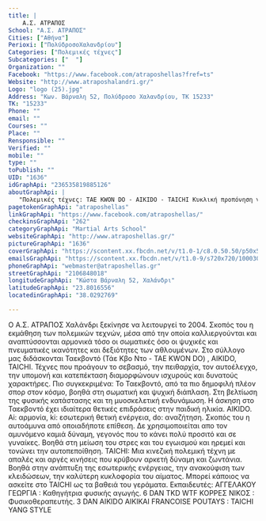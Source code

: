 ```yaml
---
title: |
    Α.Σ. ΑΤΡΑΠΟΣ
School: "Α.Σ. ΑΤΡΑΠΟΣ"
Cities: ["Αθήνα"]
Perioxi: ["ΠολύδροσοΧαλανδρίου"]
Categories: ["Πολεμικές τέχνες"]
Subcategories: ["  "]
Organization: ""
Facebook: "https://www.facebook.com/atraposhellas?fref=ts"
Website: "http://www.atraposhalandri.gr/"
Logo: "logo (25).jpg"
Address: "Κων. Βάρναλη 52, Πολύδροσο Χαλανδρίου, TK 15233"
TK: "15233"
Phone: ""
email: ""
Courses: ""
Place: ""
Rensponsible: ""
Verified: ""
mobile: ""
type: ""
toPublish: ""
UID: "1636"
idGraphApi: "236535819885126"
aboutGraphApi: | 
   "Πολεμικές τέχνες: TAE KWON DO - AIKIDO - TAICHI Κυκλική προπόνηση για ενδυνάμωση των αθλητών"
pagetokenGraphApi: "atraposhellas"
linkGraphApi: "https://www.facebook.com/atraposhellas/"
checkinsGraphApi: "262"
categoryGraphApi: "Martial Arts School"
websiteGraphApi: "http://www.atraposhellas.gr/"
pictureGraphApi: "1636"
coverGraphApi: "https://scontent.xx.fbcdn.net/v/t1.0-1/c8.0.50.50/p50x50/10152526_236545649884143_2096600993_n.jpg?oh=81b5aaed549a3474dbdc41e2b7fd2183&amp;oe=5B0185B6"
emailsGraphApi: "https://scontent.xx.fbcdn.net/v/t1.0-9/s720x720/10003017_238824976322877_1068220158_n.jpg?oh=0c9cc06bf605b97d4925bff5d5dccb08&amp;oe=5B0759D8"
phoneGraphApi: "webmaster@atraposhellas.gr"
streetGraphApi: "2106848018"
longitudeGraphApi: "Κώστα Βάρναλη 52, Χαλάνδρι"
latitudeGraphApi: "23.8016556"
locatedinGraphApi: "38.0292769"

---
```


Ο Α.Σ. ΑΤΡΑΠΟΣ Χαλάνδρι ξεκίνησε να λειτουργεί το 2004. Σκοπός του η εκμάθηση των πολεμικών τεχνών, μέσα από την οποία καλλιεργούνται και αναπτύσσονται αρμονικά τόσο οι σωματικές όσο οι ψυχικές και πνευματικές ικανότητες και δεξιότητες των αθλουμένων. Στο σύλλογο μας διδάσκονται Ταεκβοντό (Τάε Κβο Ντο - TAE KWON DO) , AIKIDO, TAICHI. Τέχνες που προάγουν το σεβασμό, την πειθαρχία, τον αυτοέλεγχο, την υπομονή και κατεπέκταση διαμορφώνουν ισχυρούς και δυνατούς χαρακτήρες. Πιο συγκεκριμένα: To Ταεκβοντό, από τα πιο δημοφιλή πλέον σπορ στον κόσμο, βοηθά στη σωματική και ψυχική διάπλαση. Στη βελτίωση της φυσικής κατάστασης και τη μυοσκελετική ενδυνάμωση. Η άσκηση στο Ταεκβοντό έχει ιδιαίτερα θετικές επιδράσεις στην παιδική ηλικία. AIKIDO. Αi: αρμονία, ki: εσωτερική θετική ενέργεια, do: αναζήτηση. Σκοπός του η αυτοάμυνα από οποιαδήποτε επίθεση. Δε χρησιμοποιείται απο τον αμυνόμενο καμιά δύναμη, γεγονός που το κάνει πολύ προσιτό και σε γυναίκες. Βοηθά στη μείωση του στρες και του εγωισμού και ηρεμεί και τονώνει την αυτοπεποίθηση. TAICHI: Μια κινεζική πολεμική τέχνη με απαλές και αργές κινήσεις που κρύβουν αρκετή δύναμη και ζωντάνια. Βοηθά στην ανάπτυξη της εσωτερικής ενέργειας, την ανακούφιση των κλειδώσεων, την καλύτερη κυκλοφορία του αίματος. Μπορεί κάποιος να ασκείτε στο ΤΑΙCHΙ ως τα βαθειά του γεράματα. Εκπαιδευτές: ΑΓΓΕΛΑΚΟΥ ΓΕΩΡΓΙΑ : Καθηγήτρια φυσικής αγωγής. 6 DAN TKD WTF KOΡΡΕΣ ΝΙΚΟΣ : Φυσικοθεραπευτής. 3 DAN AIKIDO AIKIKAΙ FRANCOISE POUTAYS : TAICHI YANG STYLE

